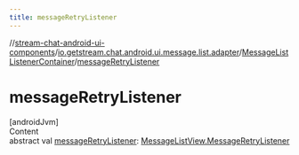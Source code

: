```yaml
---
title: messageRetryListener
---
```

//[stream-chat-android-ui-components](../../../index.md)/[io.getstream.chat.android.ui.message.list.adapter](../index.md)/[MessageListListenerContainer](index.md)/[messageRetryListener](messageRetryListener.md)



# messageRetryListener  
[androidJvm]  
Content  
abstract val [messageRetryListener](messageRetryListener.md): [MessageListView.MessageRetryListener](../../io.getstream.chat.android.ui.message.list/MessageListView/MessageRetryListener/index.md)  



